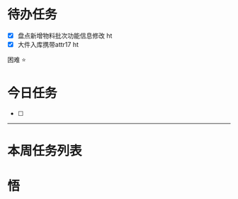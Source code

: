 # 待办任务
- [x] 盘点新增物料批次功能信息修改 ht
- [x] 大件入库携带attr17 ht

困难
⭐

# 今日任务
- [ ] 




------
# 本周任务列表



# 悟